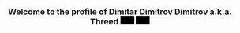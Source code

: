 <h3 align="center">
Welcome to the profile of Dimitar Dimitrov Dimitrov a.k.a. Threed
<img src="https://github.com/Threed90/Threed90/blob/main/assets/webDeveloper.gif" alt="web developer" width="28">
<img src="https://github.com/Threed90/Threed90/blob/main/assets/freelancer.gif" alt="freelancer" width="28">
</h3>




<!--
**Threed90/Threed90** is a ✨ _special_ ✨ repository because its `README.md` (this file) appears on your GitHub profile.

Here are some ideas to get you started:

- 🔭 I’m currently working on ...
- 🌱 I’m currently learning ...
- 👯 I’m looking to collaborate on ...
- 🤔 I’m looking for help with ...
- 💬 Ask me about ...
- 📫 How to reach me: ...
- 😄 Pronouns: ...
- ⚡ Fun fact: ...
-->

